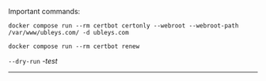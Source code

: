 Important commands:


`docker compose run --rm certbot certonly --webroot --webroot-path /var/www/ubleys.com/ -d ubleys.com`

`docker compose run --rm certbot renew`

`--dry-run` *-test*

---
